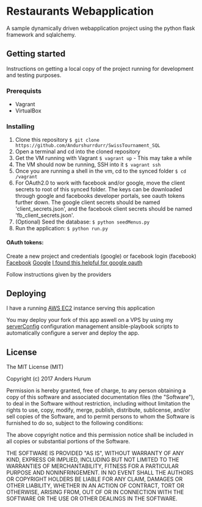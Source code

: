 # Restaurants Webapplication

A sample dynamically driven webapplication project using the python flask framework and sqlalchemy.

## Getting started

Instructions on getting a local copy of the project running for development and testing purposes.

### Prerequists

- Vagrant
- VirtualBox

### Installing

1. Clone this repository `$ git clone https://github.com/Andurshurrdurr/SwissTournament_SQL`
2. Open a terminal and cd into the cloned repository
3. Get the VM running with Vagrant `$ vagrant up` - This may take a while
4. The VM should now be running, SSH into it `$ vagrant ssh`
5. Once you are running a shell in the vm, cd to the synced folder `$ cd /vagrant`
6. For OAuth2.0 to work with facebook and/or google, move the client secrets to root of this synced folder. The keys can be downloaded through google and facebooks developer portals, see oauth tokens further down. The google client secrets should be named 'client_secrets.json', and the facebook client secrets should be named 'fb_client_secrets.json'.
7. (Optional) Seed the database: `$ python seedMenus.py`
8. Run the application: `$ python run.py`

#### OAuth tokens:

Create a new project and credentials (google) or facebook login (facebook)
[Facebook](https://developers.facebook.com/docs/facebook-login)
[Google](https://developers.google.com/)
[I found this helpful for google oauth](https://support.google.com/googleapi/answer/6158857?hl=en)

Follow instructions given by the providers

## Deploying

I have a running [AWS EC2](http://restaurants.peakbreaker.com) instance serving this application

You may deploy your fork of this app aswell on a VPS by using my [serverConfig](https://github.com/peakBreaker/serverSetups) configuration management ansible-playbook scripts to automatically configure a server and deploy the app.

## License

The MIT License (MIT)

Copyright (c) 2017 Anders Hurum

Permission is hereby granted, free of charge, to any person obtaining a copy of this software and associated documentation files (the "Software"), to deal in the Software without restriction, including without limitation the rights to use, copy, modify, merge, publish, distribute, sublicense, and/or sell copies of the Software, and to permit persons to whom the Software is furnished to do so, subject to the following conditions:

The above copyright notice and this permission notice shall be included in all copies or substantial portions of the Software.

THE SOFTWARE IS PROVIDED "AS IS", WITHOUT WARRANTY OF ANY KIND, EXPRESS OR IMPLIED, INCLUDING BUT NOT LIMITED TO THE WARRANTIES OF MERCHANTABILITY, FITNESS FOR A PARTICULAR PURPOSE AND NONINFRINGEMENT. IN NO EVENT SHALL THE AUTHORS OR COPYRIGHT HOLDERS BE LIABLE FOR ANY CLAIM, DAMAGES OR OTHER LIABILITY, WHETHER IN AN ACTION OF CONTRACT, TORT OR OTHERWISE, ARISING FROM, OUT OF OR IN CONNECTION WITH THE SOFTWARE OR THE USE OR OTHER DEALINGS IN THE SOFTWARE.
